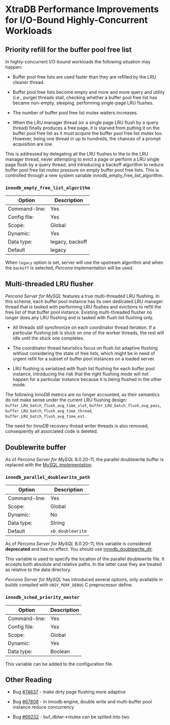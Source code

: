 # XtraDB Performance Improvements for I/O-Bound Highly-Concurrent Workloads

## Priority refill for the buffer pool free list

In highly-concurrent I/O-bound workloads the following situation may happen:

* Buffer pool free lists are used faster than they are refilled by the LRU cleaner thread.

* Buffer pool free lists become empty and more and more query and utility (i.e., purge) threads stall, checking whether a buffer pool free list has became non-empty, sleeping, performing single-page LRU flushes.

* The number of buffer pool free list mutex waiters increases.

* When the LRU manager thread (or a single page LRU flush by a query thread) finally produces a free page, it is starved from putting it on the buffer
pool free list as it must acquire the buffer pool free list mutex too.
However, being one thread in up to hundreds, the chances of a prompt
acquisition are low.

This is addressed by delegating all the LRU flushes to the to the LRU manager
thread, never attempting to evict a page or perform a LRU single page flush by
a query thread, and introducing a backoff algorithm to reduce buffer pool free
list mutex pressure on empty buffer pool free lists. This is controlled through
a new system variable innodb_empty_free_list_algorithm.

### `innodb_empty_free_list_algorithm`

| Option         | Description        |
| -------------- | ------------------ |
| Command-line:  | Yes                |
| Config file:   | Yes                |
| Scope:         | Global             |
| Dynamic:       | Yes                |
| Data type:     | legacy, backoff    |
| Default        | legacy             |

When `legacy` option is set, server will use the upstream algorithm and when
the `backoff` is selected, *Percona* implementation will be used.

## Multi-threaded LRU flusher

*Percona Server for MySQL* features a true multi-threaded LRU flushing. In this scheme, each buffer pool instance has its own dedicated LRU manager thread that is
tasked with performing LRU flushes and evictions to refill the free list of that
buffer pool instance. Existing multi-threaded flusher no longer does any LRU
flushing and is tasked with flush list flushing only.

* All threads still synchronize on each coordinator thread iteration. If a
particular flushing job is stuck on one of the worker threads, the rest will
idle until the stuck one completes.

* The coordinator thread heuristics focus on flush list adaptive flushing
without considering the state of free lists, which might be in need of urgent
refill for a subset of buffer pool instances on a loaded server.

* LRU flushing is serialized with flush list flushing for each buffer pool
instance, introducing the risk that the right flushing mode will not happen
for a particular instance because it is being flushed in the other mode.

The following *InnoDB* metrics are no longer accounted, as their semantics do
not make sense under the current LRU flushing design:
`buffer_LRU_batch_flush_avg_time_slot`, `buffer_LRU_batch_flush_avg_pass`,
`buffer_LRU_batch_flush_avg_time_thread`,
`buffer_LRU_batch_flush_avg_time_est`.

The need for *InnoDB* recovery thread writer threads is also removed,
consequently all associated code is deleted.

## Doublewrite buffer

As of *Percona Server for MySQL* 8.0.20-11, the parallel doublewrite buffer is replaced with the [MySQL implementation](https://dev.mysql.com/doc/refman/8.0/en/innodb-doublewrite-buffer.html).

### `innodb_parallel_doublewrite_path`

| Option         | Description        |
| -------------- | ------------------ |
| Command-line:  | Yes                |
| Scope:         | Global             |
| Dynamic:       | No                 |
| Data type:     | String             |
| Default        | `xb_doublewrite`   |

As of *Percona Server for MySQL* 8.0.20-11, this variable is considered **deprecated** and has no effect. You should use [innodb_doublewrite_dir](https://dev.mysql.com/doc/refman/8.0/en/innodb-parameters.html#sysvar_innodb_doublewrite_dir).

This variable is used to specify the location of the parallel doublewrite file.
It accepts both absolute and relative paths. In the latter case they are
treated as relative to the data directory.

*Percona Server for MySQL* has introduced several options, only available in builds
compiled with `UNIV_PERF_DEBUG` C preprocessor define.

### `innodb_sched_priority_master`

| Option         | Description        |
| -------------- | ------------------ |
| Command-line:  | Yes                |
| Config file:   | Yes                |
| Scope:         | Global             |
| Dynamic:       | Yes                |
| Data type:     | Boolean            |

This variable can be added to the configuration file.

## Other Reading

* Bug [#74637](https://bugs.mysql.com/bug.php?id=74637) - make dirty page flushing more adaptive

* Bug [#67808](https://bugs.mysql.com/bug.php?id=67808) - in innodb engine, double write and multi-buffer pool
instance reduce concurrency

* Bug [#69232](https://bugs.mysql.com/bug.php?id=69232) - buf_dblwr->mutex can be splited into two
